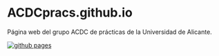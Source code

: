 # ACDCpracs.github.io
Página web del grupo ACDC de prácticas de la Universidad de Alicante.

[![github pages](https://github.com/ACDCpracs/ACDCpracs.github.io/actions/workflows/gh-pages.yml/badge.svg?branch=main)](https://github.com/ACDCpracs/ACDCpracs.github.io/actions/workflows/gh-pages.yml)
